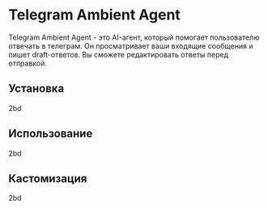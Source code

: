 # Telegram Ambient Agent

Telegram Ambient Agent - это AI-агент, который помогает пользователю отвечать в телеграм.
Он просматривает ваши входящие сообщения и пишет draft-ответов. Вы сможете редактировать ответы перед отправкой.

## Установка

2bd

## Использование

2bd

## Кастомизация

2bd